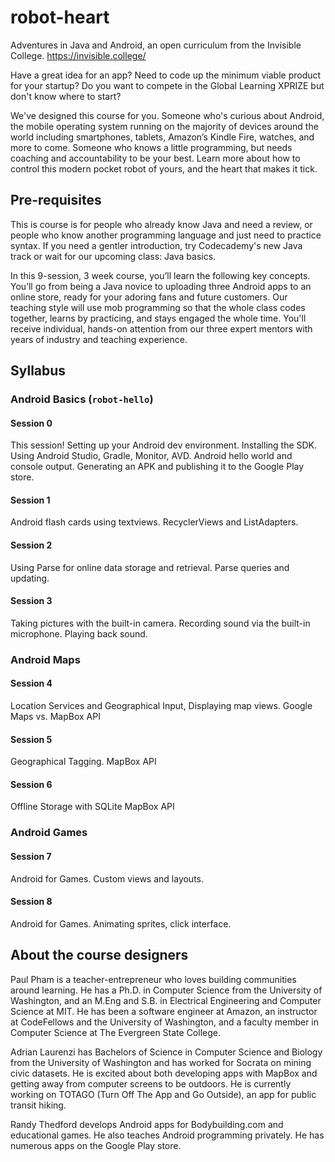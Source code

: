 # robot-heart
Adventures in Java and Android, an open curriculum from the Invisible College.
https://invisible.college/

Have a great idea for an app? Need to code up the minimum viable product for your startup? Do you want to compete in the Global Learning XPRIZE but don't know where to start?

We've designed this course for you. Someone who's curious about Android, the mobile operating system running on the majority of devices around the world including smartphones, tablets, Amazon’s Kindle Fire, watches, and more to come. Someone who knows a little programming, but needs coaching and accountability to be your best. Learn more about how to control this modern pocket robot of yours, and the heart that makes it tick.

## Pre-requisites

This is course is for people who already know Java and need a review, or people who know another programming language and just need to practice syntax. If you need a gentler introduction, try Codecademy's new Java track or wait for our upcoming class: Java basics.

In this 9-session, 3 week course, you’ll learn the following key concepts. You’ll go from being a Java novice to uploading three Android apps to an online store, ready for your adoring fans and future customers. Our teaching style will use mob programming so that the whole class codes together, learns by practicing, and stays engaged the whole time. You'll receive individual, hands-on attention from our three expert mentors with years of industry and teaching experience.

## Syllabus
### Android Basics (`robot-hello`)

#### Session 0
This session!
Setting up your Android dev environment. Installing the SDK. Using Android Studio, Gradle, Monitor, AVD. Android hello world and console output. Generating an APK and publishing it to the Google Play store.

#### Session 1
Android flash cards using textviews. RecyclerViews and ListAdapters.

#### Session 2
Using Parse for online data storage and retrieval.
Parse queries and updating.

#### Session 3
Taking pictures with the built-in camera.
Recording sound via the built-in microphone. Playing back sound.

### Android Maps

#### Session 4
Location Services and Geographical Input, Displaying map views. Google Maps vs. MapBox API

#### Session 5
Geographical Tagging. MapBox API

#### Session 6
Offline Storage with SQLite MapBox API

### Android Games

#### Session 7
Android for Games. Custom views and layouts.

#### Session 8
Android for Games. Animating sprites, click interface.

## About the course designers

Paul Pham is a teacher-entrepreneur who loves building communities around learning. He has a Ph.D. in Computer Science from the University of Washington, and an M.Eng and S.B. in Electrical Engineering and Computer Science at MIT. He has been a software engineer at Amazon, an instructor at CodeFellows and the University of Washington, and a faculty member in Computer Science at The Evergreen State College.

Adrian Laurenzi has Bachelors of Science in Computer Science and Biology from the University of Washington and has worked for Socrata on mining civic datasets. He is excited about both developing apps with MapBox and getting away from computer screens to be outdoors. He is currently working on TOTAGO (Turn Off The App and Go Outside), an app for public transit hiking.

Randy Thedford develops Android apps for Bodybuilding.com and educational games. He also teaches Android programming privately. He has numerous apps on the Google Play store.

